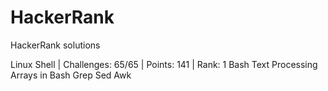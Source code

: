 # HackerRank
HackerRank solutions


Linux Shell | Challenges: 65/65 | Points: 141 | Rank: 1
Bash
Text Processing
Arrays in Bash
Grep Sed Awk
